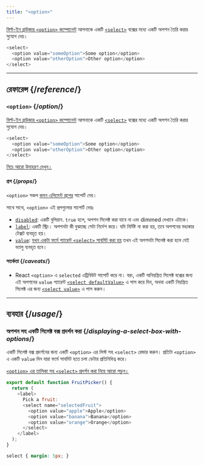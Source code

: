 ```yaml
---
title: "<option>"
---
```


<Intro>

[বিল্ট-ইন ব্রাউজার `<option>` কম্পোনেন্ট](https://developer.mozilla.org/en-US/docs/Web/HTML/Element/option) আপনাকে একটি [`<select>`](/reference/react-dom/components/select) বক্সের মধ্যে একটি অপশন তৈরি করার সুযোগ দেয়।

```js
<select>
  <option value="someOption">Some option</option>
  <option value="otherOption">Other option</option>
</select>
```

</Intro>

<InlineToc />

---

## রেফারেন্স {/*reference*/}

### `<option>` {/*option*/}

[বিল্ট-ইন ব্রাউজার `<option>` কম্পোনেন্ট](https://developer.mozilla.org/en-US/docs/Web/HTML/Element/option) আপনাকে একটি [`<select>`](/reference/react-dom/components/select) বক্সের মধ্যে একটি অপশন তৈরি করার সুযোগ দেয়।

```js
<select>
  <option value="someOption">Some option</option>
  <option value="otherOption">Other option</option>
</select>
```

[নিচে আরো উদাহরণ দেখুন।](#usage)

#### প্রপ {/*props*/}

`<option>` সকল [কমন এলিমেন্ট প্রপের](/reference/react-dom/components/common#commoin-props) সাপোর্ট দেয়।

সাথে সাথে, `<option>` এই প্রপগুলোর সাপোর্ট দেয়ঃ

* [`disabled`](https://developer.mozilla.org/en-US/docs/Web/HTML/Element/option#disabled): একটি বুলিয়ান. `true` হলে, অপশন সিলেক্ট করা যাবে না এবং dimmed দেখাবে এটাকে।
* [`label`](https://developer.mozilla.org/en-US/docs/Web/HTML/Element/option#label): একটি স্ট্রিং। অপশনটা কী বুঝাচ্ছে সেটা নির্দেশ করে। যদি নির্দিষ্ট না করা হয়, তবে অপশনের মধ্যকার টেক্সট ব্যবহৃত হয়।
* [`value`](https://developer.mozilla.org/en-US/docs/Web/HTML/Element/option#value): [যখন একটা ফর্মে প্যারেন্ট `<select>` সাবমিট করা হয়](/reference/react-dom/components/select#reading-the-select-box-value-when-submitting-a-form) তখন এই অপশনটা সিলেক্ট করা হলে যেই ভ্যালু ব্যবহৃত হবে।

#### সতর্কতা {/*caveats*/}

* React  `<option>` এ `selected` এট্রিবিউট সাপোর্ট করে না। বরং, একটি অনিয়ন্ত্রিত সিলেক্ট বক্সের জন্য এই অপশনের `value` প্যারেন্ট [`<select defaultValue>`](/reference/react-dom/components/select#providing-an-initially-selected-option) এ পাস করে দিন, অথবা একটি নিয়ন্ত্রিত সিলেক্ট এর জন্য [`<select value>`](/reference/react-dom/components/select#controlling-a-select-box-with-a-state-variable) এ পাস করুন।

---

## ব্যবহার {/*usage*/}

### অপশন সহ একটি সিলেক্ট বক্স প্রদর্শন করা {/*displaying-a-select-box-with-options*/}

একটি সিলেক্ট বক্স প্রদর্শনের জন্য একটি `<option>` এর লিস্ট সহ `<select>` রেন্ডার করুন। প্রতিটা `<option>` এ একটি `value` দিন যারা ফর্মে সাবমিট হতে চলা ডেটার প্রতিনিধিত্ব করে।

[`<option>` এর তালিকা সহ `<select>` প্রদর্শন করা নিয়ে আরো পড়ুন।](/reference/react-dom/components/select)

<Sandpack>

```js
export default function FruitPicker() {
  return (
    <label>
      Pick a fruit:
      <select name="selectedFruit">
        <option value="apple">Apple</option>
        <option value="banana">Banana</option>
        <option value="orange">Orange</option>
      </select>
    </label>
  );
}
```

```css
select { margin: 5px; }
```

</Sandpack>  

